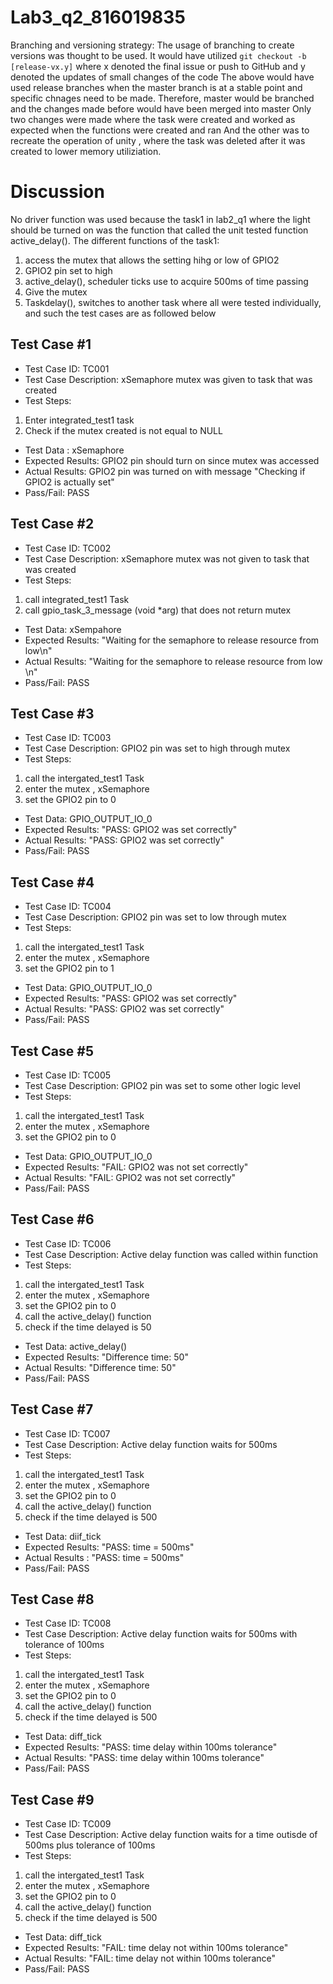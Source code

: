 # Lab3_q2_816019835
Branching and versioning strategy:
The usage of branching to create versions was thought to be used.
It would have utilized `git checkout -b [release-vx.y]`
where x denoted the final issue or push to GitHub
and y denoted the updates of small changes of the code
The above would have used release branches when the master branch is at a stable point and specific chnages need to be made.
Therefore, master would be branched and the changes made before would have been merged into master 
Only two changes were made where the task were created and worked as expected when the functions were created and ran
And the other was to recreate the operation of unity , where the task was deleted after it was created to lower memory utiliziation.

# Discussion 
No driver function was used because the task1 in lab2_q1 where the light should be turned on was the function that called the unit tested function active_delay().
The different functions of the task1:
1. access the mutex that allows the setting hihg or low of GPIO2
2. GPIO2 pin set to high
3. active_delay(), scheduler ticks use to acquire 500ms of time passing
4. Give the mutex
5. Taskdelay(), switches to another task
where all were tested individually, and such the test cases are as followed below

## Test Case #1
+ Test Case ID: TC001
+ Test Case Description: xSemaphore mutex was given to task that was created
+ Test Steps: 
1) Enter integrated_test1 task
2) Check if the mutex created is not equal to NULL
+ Test Data	: xSemaphore
+ Expected Results: GPIO2 pin should turn on since mutex was accessed
+ Actual Results: GPIO2 pin was turned on with message "Checking if GPIO2 is actually set"
+ Pass/Fail: PASS

## Test Case #2
+ Test Case ID: TC002	
+ Test Case Description: xSemaphore mutex was not given to task that was created
+ Test Steps:
1) call integrated_test1 Task
2) call gpio_task_3_message (void *arg) that does not return mutex
+ Test Data: xSempahore
+ Expected Results: "Waiting for the semaphore to release resource from low\n"
+ Actual Results: "Waiting for the semaphore to release resource from low \n"
+ Pass/Fail: PASS

## Test Case #3
+ Test Case ID: TC003
+ Test Case Description: GPIO2 pin was set to high through mutex
+ Test Steps:
1) call the intergated_test1 Task
2) enter the mutex , xSemaphore
3) set the GPIO2 pin to 0
+ Test Data: GPIO_OUTPUT_IO_0
+ Expected Results: "PASS: GPIO2 was set correctly"
+ Actual Results: "PASS: GPIO2 was set correctly"
+ Pass/Fail: PASS

## Test Case #4
+ Test Case ID: TC004
+ Test Case Description: GPIO2 pin was set to low through mutex
+ Test Steps:
1) call the intergated_test1 Task
2) enter the mutex , xSemaphore
3) set the GPIO2 pin to 1
+ Test Data: GPIO_OUTPUT_IO_0
+ Expected Results: "PASS: GPIO2 was set correctly"
+ Actual Results: "PASS: GPIO2 was set correctly"	
+ Pass/Fail: PASS

## Test Case #5
+ Test Case ID: TC005 
+ Test Case Description: GPIO2 pin was set to some other logic level
+ Test Steps:
1) call the intergated_test1 Task
2) enter the mutex , xSemaphore
3) set the GPIO2 pin to 0
+ Test Data: GPIO_OUTPUT_IO_0	
+ Expected Results: "FAIL: GPIO2 was not set correctly"
+ Actual Results: "FAIL: GPIO2 was not set correctly"
+ Pass/Fail: PASS

## Test Case #6
+ Test Case ID: TC006
+ Test Case Description: Active delay function was called within function 
+ Test Steps:
1) call the intergated_test1 Task
2) enter the mutex , xSemaphore
3) set the GPIO2 pin to 0
4) call the active_delay() function
5) check if the time delayed is 50
+ Test Data: active_delay()
+ Expected Results: "Difference time: 50"
+ Actual Results: "Difference time: 50"
+ Pass/Fail: PASS

## Test Case #7
+ Test Case ID: TC007
+ Test Case Description: Active delay function waits for 500ms
+ Test Steps:
1) call the intergated_test1 Task
2) enter the mutex , xSemaphore
3) set the GPIO2 pin to 0
4) call the active_delay() function
5) check if the time delayed is 500
+ Test Data: diif_tick
+ Expected Results: "PASS: time = 500ms"	
+ Actual Results : "PASS: time = 500ms"	
+ Pass/Fail: PASS

## Test Case #8
+ Test Case ID: TC008
+ Test Case Description: Active delay function waits for 500ms with tolerance of 100ms
+ Test Steps:
1) call the intergated_test1 Task
2) enter the mutex , xSemaphore
3) set the GPIO2 pin to 0
4) call the active_delay() function
5) check if the time delayed is 500
+ Test Data: diff_tick
+ Expected Results:	"PASS: time delay within 100ms tolerance"
+ Actual Results: "PASS: time delay within 100ms tolerance"
+ Pass/Fail: PASS


## Test Case #9
+ Test Case ID: TC009
+ Test Case Description: Active delay function waits for a time outisde of 500ms plus tolerance of 100ms
+ Test Steps:
1) call the intergated_test1 Task
2) enter the mutex , xSemaphore
3) set the GPIO2 pin to 0
4) call the active_delay() function
5) check if the time delayed is 500
+ Test Data: diff_tick
+ Expected Results: "FAIL: time delay not within 100ms tolerance"
+ Actual Results: "FAIL: time delay not within 100ms tolerance"
+ Pass/Fail: PASS
